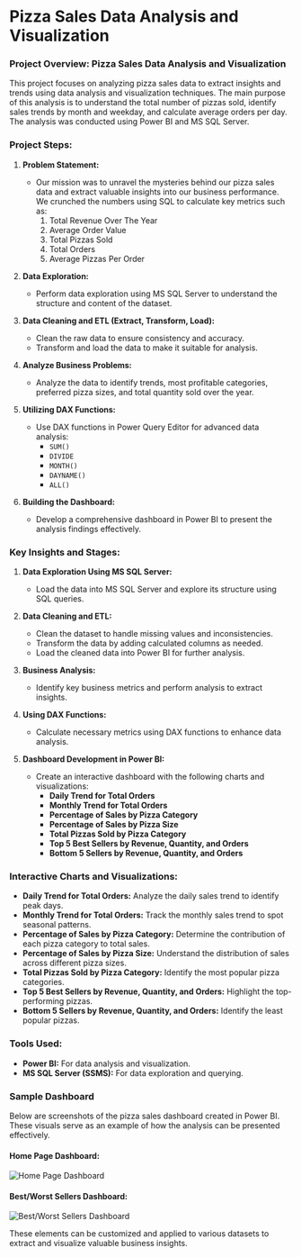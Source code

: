 # Pizza Sales Data Analysis and Visualization
### Project Overview: Pizza Sales Data Analysis and Visualization

This project focuses on analyzing pizza sales data to extract insights and trends using data analysis and visualization techniques. The main purpose of this analysis is to understand the total number of pizzas sold, identify sales trends by month and weekday, and calculate average orders per day. The analysis was conducted using Power BI and MS SQL Server.

### Project Steps:

1. **Problem Statement:**
   - Our mission was to unravel the mysteries behind our pizza sales data and extract valuable insights into our business performance. We crunched the numbers using SQL to calculate key metrics such as:
     1. Total Revenue Over The Year
     2. Average Order Value
     3. Total Pizzas Sold
     4. Total Orders
     5. Average Pizzas Per Order

2. **Data Exploration:**
   - Perform data exploration using MS SQL Server to understand the structure and content of the dataset.

3. **Data Cleaning and ETL (Extract, Transform, Load):**
   - Clean the raw data to ensure consistency and accuracy.
   - Transform and load the data to make it suitable for analysis.

4. **Analyze Business Problems:**
   - Analyze the data to identify trends, most profitable categories, preferred pizza sizes, and total quantity sold over the year.

5. **Utilizing DAX Functions:**
   - Use DAX functions in Power Query Editor for advanced data analysis:
     - `SUM()`
     - `DIVIDE`
     - `MONTH()`
     - `DAYNAME()`
     - `ALL()`

6. **Building the Dashboard:**
   - Develop a comprehensive dashboard in Power BI to present the analysis findings effectively.

### Key Insights and Stages:

1. **Data Exploration Using MS SQL Server:**
   - Load the data into MS SQL Server and explore its structure using SQL queries.

2. **Data Cleaning and ETL:**
   - Clean the dataset to handle missing values and inconsistencies.
   - Transform the data by adding calculated columns as needed.
   - Load the cleaned data into Power BI for further analysis.

3. **Business Analysis:**
   - Identify key business metrics and perform analysis to extract insights.

4. **Using DAX Functions:**
   - Calculate necessary metrics using DAX functions to enhance data analysis.

5. **Dashboard Development in Power BI:**
   - Create an interactive dashboard with the following charts and visualizations:
     - **Daily Trend for Total Orders**
     - **Monthly Trend for Total Orders**
     - **Percentage of Sales by Pizza Category**
     - **Percentage of Sales by Pizza Size**
     - **Total Pizzas Sold by Pizza Category**
     - **Top 5 Best Sellers by Revenue, Quantity, and Orders**
     - **Bottom 5 Sellers by Revenue, Quantity, and Orders**

### Interactive Charts and Visualizations:

- **Daily Trend for Total Orders:** Analyze the daily sales trend to identify peak days.
- **Monthly Trend for Total Orders:** Track the monthly sales trend to spot seasonal patterns.
- **Percentage of Sales by Pizza Category:** Determine the contribution of each pizza category to total sales.
- **Percentage of Sales by Pizza Size:** Understand the distribution of sales across different pizza sizes.
- **Total Pizzas Sold by Pizza Category:** Identify the most popular pizza categories.
- **Top 5 Best Sellers by Revenue, Quantity, and Orders:** Highlight the top-performing pizzas.
- **Bottom 5 Sellers by Revenue, Quantity, and Orders:** Identify the least popular pizzas.

### Tools Used:

- **Power BI:** For data analysis and visualization.
- **MS SQL Server (SSMS):** For data exploration and querying.

### Sample Dashboard

Below are screenshots of the pizza sales dashboard created in Power BI. These visuals serve as an example of how the analysis can be presented effectively.

#### Home Page Dashboard:
![Home Page Dashboard](mnt/data/pizza%20sales%20Home%20Page%20dashboard.png)

#### Best/Worst Sellers Dashboard:
![Best/Worst Sellers Dashboard](mnt/data/pizza%20sales%20Dashboard.png)

These elements can be customized and applied to various datasets to extract and visualize valuable business insights.
